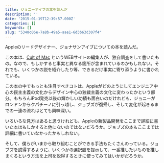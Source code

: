 ```yaml
---
title: ジョニーアイブの本を読んだ
description: ''
date: '2015-01-19T12:39:57.000Z'
categories: []
keywords: []
slug: "5340c06e-7a8b-49a5-aae1-6d3b63d307f4"
---
```

Appleのリードデザイナー、ジョナサンアイブについての本を読んだ。

この本は、[Cult of Mac](http://www.cultofmac.com) というWEBサイトの編集人が、独自調査をして書いたもの。なので、もしかすると事実と異なる箇所が含まれているのかもしれない。それでも、いくつかの説を紹介したり等、できるだけ事実に寄り添うように書かれている。

この本の中でもっとも注目すべきコトは、Appleがどのようにしてエンジニア中心の民主主義の文化からデザイン中心の独裁主義の文化に変わったかという部分。もちろんiPod発売以後の輝かしい功績も面白いのだけれども、ジョニーがロンドンからクパチーノに引っ越し、ジョブズが復帰し、そして変化が起きるまでの一連の流れはとても興味深い。

いろいろな見方はあると思うけれども、Appleの新製品開発をここまで詳細に書いた本はもしかすると他にないのではないだろうか。ジョブズの本もここまでは詳細に書いていなかったかもしれない。

そして、僕らがいまから取り組むことができる手法もたくさんのっている。ジョブズを説得するように、いくつかの選択肢を提示して、一番推したいものを推しまくるという方法を上司を説得するときに使ってみてはいかがだろうか。